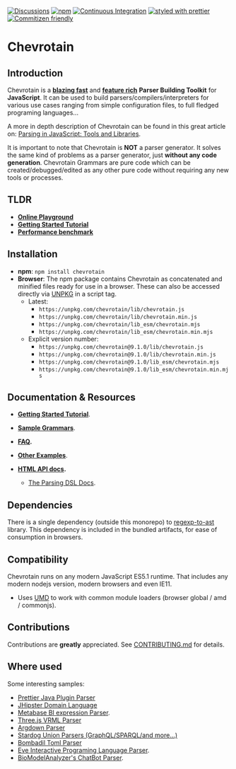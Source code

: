 [![Discussions](https://img.shields.io/github/discussions/chevrotain/chevrotain?style=flat-square)](https://github.com/Chevrotain/chevrotain/discussions)
[![npm](https://img.shields.io/npm/v/chevrotain.svg)](https://www.npmjs.com/package/chevrotain)
[![Continuous Integration](https://github.com/Chevrotain/chevrotain/actions/workflows/ci.yml/badge.svg)](https://github.com/Chevrotain/chevrotain/actions/workflows/ci.yml)
[![styled with prettier](https://img.shields.io/badge/styled_with-prettier-ff69b4.svg)](https://github.com/prettier/prettier)
[![Commitizen friendly](https://img.shields.io/badge/commitizen-friendly-brightgreen.svg)](http://commitizen.github.io/cz-cli/)

# Chevrotain

## Introduction

Chevrotain is a [**blazing fast**][benchmark] and [**feature rich**](http://chevrotain.io/docs/features/blazing_fast.html) **Parser Building Toolkit** for **JavaScript**.
It can be used to build parsers/compilers/interpreters for various use cases ranging from simple configuration files,
to full fledged programing languages...

A more in depth description of Chevrotain can be found in this great article on: [Parsing in JavaScript: Tools and Libraries](https://tomassetti.me/parsing-in-javascript/#chevrotain).

It is important to note that Chevrotain is **NOT** a parser generator. It solves the same kind of problems as a parser generator, just **without any code generation**. Chevrotain Grammars are pure code which can be created/debugged/edited
as any other pure code without requiring any new tools or processes.

## TLDR

- [**Online Playground**](https://chevrotain.io/playground/)
- **[Getting Started Tutorial](https://chevrotain.io/docs/tutorial/step0_introduction.html)**
- [**Performance benchmark**][benchmark]

## Installation

- **npm**: `npm install chevrotain`
- **Browser**:
  The npm package contains Chevrotain as concatenated and minified files ready for use in a browser.
  These can also be accessed directly via [UNPKG](https://unpkg.com/) in a script tag.
  - Latest:
    - `https://unpkg.com/chevrotain/lib/chevrotain.js`
    - `https://unpkg.com/chevrotain/lib/chevrotain.min.js`
    - `https://unpkg.com/chevrotain/lib_esm/chevrotain.mjs`
    - `https://unpkg.com/chevrotain/lib_esm/chevrotain.min.mjs`
  - Explicit version number:
    - `https://unpkg.com/chevrotain@9.1.0/lib/chevrotain.js`
    - `https://unpkg.com/chevrotain@9.1.0/lib/chevrotain.min.js`
    - `https://unpkg.com/chevrotain@9.1.0/lib_esm/chevrotain.mjs`
    - `https://unpkg.com/chevrotain@9.1.0/lib_esm/chevrotain.min.mjs`

## Documentation & Resources

- **[Getting Started Tutorial](https://chevrotain.io/docs/tutorial/step1_lexing.html)**.

- **[Sample Grammars](https://github.com/chevrotain/chevrotain/blob/master/examples/grammars)**.

- **[FAQ](https://chevrotain.io/docs/FAQ.html).**

- **[Other Examples](https://github.com/chevrotain/chevrotain/blob/master/examples)**.

- **[HTML API docs](https://chevrotain.io/documentation).**

  - [The Parsing DSL Docs](https://chevrotain.io/documentation/8_0_1/classes/parser.html#at_least_one).

## Dependencies

There is a single dependency (outside this monorepo) to [regexp-to-ast](https://github.com/bd82/regexp-to-ast) library.
This dependency is included in the bundled artifacts, for ease of consumption in browsers.

## Compatibility

Chevrotain runs on any modern JavaScript ES5.1 runtime.
That includes any modern nodejs version, modern browsers and even IE11.

- Uses [UMD](https://github.com/umdjs/umd) to work with common module loaders (browser global / amd / commonjs).

## Contributions

Contributions are **greatly** appreciated.
See [CONTRIBUTING.md](./CONTRIBUTING.md) for details.

## Where used

Some interesting samples:

- [Prettier Java Plugin Parser][sample_prettier_java]
- [JHipster Domain Language][sample_jhipster]
- [Metabase BI expression Parser][sample_metabase].
- [Three.js VRML Parser][sample_threejs]
- [Argdown Parser][sample_argdown]
- [Stardog Union Parsers (GraphQL/SPARQL/and more...)][sample_stardog]
- [Bombadil Toml Parser][sample_bombadil]
- [Eve Interactive Programing Language Parser][sample_eve].
- [BioModelAnalyzer's ChatBot Parser][sample_biomodel].

[benchmark]: https://chevrotain.io/performance/
[sample_metabase]: https://github.com/metabase/metabase/blob/136dfb17954f4e4302b3bf2fee99ff7b7b12fd7c/frontend/src/metabase/lib/expressions/parser.js
[sample_jhipster]: https://github.com/jhipster/jhipster-core/blob/master/lib/dsl/jdl_parser.js
[sample_eve]: https://github.com/witheve/Eve/blob/master/src/parser/parser.ts
[sample_biomodel]: https://github.com/Microsoft/BioModelAnalyzer/blob/master/ChatBot/src/NLParser/NLParser.ts
[sample_bombadil]: https://github.com/sgarciac/bombadil/blob/master/src/parser.ts
[sample_argdown]: https://github.com/christianvoigt/argdown/blob/master/packages/argdown-core/src/parser.ts
[sample_threejs]: https://github.com/mrdoob/three.js/blob/dev/examples/js/loaders/VRMLLoader.js
[sample_prettier_java]: https://github.com/jhipster/prettier-java/tree/master/packages/java-parser/src/productions
[sample_stardog]: https://github.com/stardog-union/millan/tree/master/src
[languages]: https://github.com/chevrotain/chevrotain/tree/master/examples/implementation_languages
[backtracking]: https://github.com/chevrotain/chevrotain/blob/master/examples/parser/backtracking/backtracking.js
[custom_apis]: https://chevrotain.io/docs/guide/custom_apis.html
